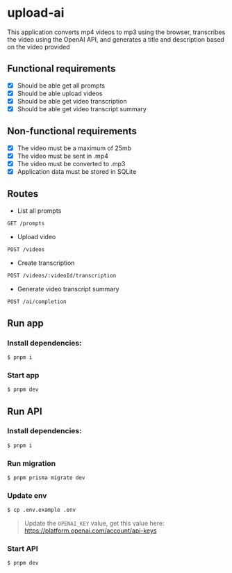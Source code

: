 # upload-ai

This application converts mp4 videos to mp3 using the browser, transcribes the video using the OpenAI API, and generates a title and description based on the video provided

## Functional requirements

- [x] Should be able get all prompts
- [x] Should be able upload videos
- [x] Should be able get video transcription
- [x] Should be able get video transcript summary

## Non-functional requirements

- [x] The video must be a maximum of 25mb
- [x] The video must be sent in .mp4
- [x] The video must be converted to .mp3
- [x] Application data must be stored in SQLite

## Routes

- List all prompts

```bash
GET /prompts
```

- Upload video

```bash
POST /videos
```

- Create transcription

```bash
POST /videos/:videoId/transcription
```

- Generate video transcript summary

```bash
POST /ai/completion
```

## Run app

### Install dependencies:

```bash
$ pnpm i
```

### Start app

```bash
$ pnpm dev
```

## Run API

### Install dependencies:

```bash
$ pnpm i
```

### Run migration

```bash
$ pnpm prisma migrate dev
```

### Update env

```bash
$ cp .env.example .env
```

> Update the `OPENAI_KEY` value, get this value here: https://platform.openai.com/account/api-keys

### Start API

```bash
$ pnpm dev
```
